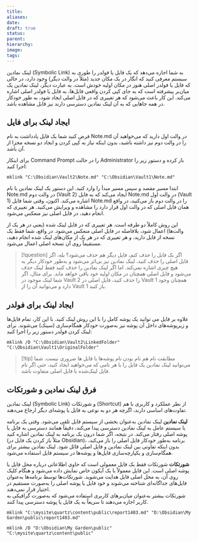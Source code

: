 ```yaml
---
title: 
aliases: 
date: 
draft: true
status: 
parent: 
hierarchy: 
image: 
tags:
---
```

لینک نمادین (Symbolic Link) به شما اجازه می‌دهد که یک فایل یا فولدر را طوری به سیستم معرفی کنید که انگار در یک مکان جدید (مثلاً در والت دیگر) وجود دارد، در حالی که فایل یا فولدر اصلی هنوز در مکان اولیه خودش است. به عبارت دیگر، لینک نمادین یک میان‌بر پیشرفته است که به جای کپی کردن واقعی فایل‌ها، به فایل یا فولدر اصلی اشاره می‌کند. این کار باعث می‌شود که هر تغییری که در فایل اصلی ایجاد شود، به طور خودکار در همه جاهایی که به آن لینک نمادین دسترسی دارند نیز قابل مشاهده باشد.

## ایجاد لینک برای فایل
فرض کنید شما یک فایل یادداشت به نام Note.md در والت اول دارید که می‌خواهید آن را در والت دوم نیز داشته باشید، بدون اینکه نیاز به کپی کردن و ایجاد دو نسخه مجزا از آن باشد.

 برای اینکار Command Prompt را در حالت Administrator باز کرده و دستور زیر را اجرا کنید:
```
mklink "C:\Obsidian\Vault2\Note.md" "C:\Obsidian\Vault1\Note.md"
```

ابتدا مسیر مقصد و سپس مسیر مبدأ را وارد کنید. 
این دستور یک لینک نمادین با نام Note.md در والت دوم (Vault 2) ایجاد می‌کند که به فایل Note.md در والت اول (Vault 1) اشاره می‌کند. اکنون، وقتی شما فایل Note.md را در والت دوم باز می‌کنید، در واقع همان فایل اصلی که در والت اول قرار دارد را مشاهده و ویرایش می‌کنید. هر تغییری که انجام دهید، در فایل اصلی نیز منعکس می‌شود. 

این روش کاملاً دو طرفه است. هر تغییری که در فایل لینک شده (یعنی در هر یک از والت‌ها) اعمال شود، بلافاصله در فایل اصلی منعکس می‌شود. در واقع، شما فقط یک نسخه از فایل دارید، و هر تغییری که در هر یک از مکان‌های لینک شده انجام دهید، مستقیماً روی آن نسخه اصلی اعمال می‌شود.


> [!question] اگر یک فایل را حذف کنم، فایل دیگر هم حذف می‌شود؟
> بله، اگر فایل اصلی را حذف کنید، لینک نمادین نیز بی‌اثر می‌شود و به‌طور خودکار دیگر به هیچ چیزی اشاره نمی‌کند. اما اگر لینک نمادین را حذف کنید فقط لینک حذف می‌شود و فایل اصلی همچنان در مکان اولیه خود باقی خواهد ماند. برای مثال، اگر شما لینک موجود در Vault 2 را حذف کنید، فایل اصلی در Vault 1 همچنان وجود دارد و می‌توانید آن را از Vault 1 باز کنید.


## ایجاد لینک برای فولدر
علاوه بر فایل می توانید یک پوشه کامل را با این روش لینک کنید.  با این کار، تمام فایل‌ها و زیرپوشه‌های داخل آن پوشه نیز به‌صورت خودکار همگام‌سازی (سینک) می‌شوند. 
برای لینک کردن فولدر دستور زیر را اجرا کنید:
```
mklink /D "C:\Obsidian\Vault2\LinkedFolder" "C:\Obsidian\Vault1\OriginalFolder"
```

> [!tip] مطابقت نام
> هم نام بودن نام پوشه‌ها یا فایل ها ضروری نیست. شما می‌توانید لینک نمادین یک فایل را با هر نامی که می‌خواهید ایجاد کنید، حتی اگر نام فایل لینک‌شده با فایل اصلی متفاوت باشد.



## فرق لینک نمادین و شورتکات
لینک نمادین (Symbolic Link) و شورتکات (Shortcut) از نظر عملکرد و کاربری با هم تفاوت‌های اساسی دارند، اگرچه هر دو به نوعی به فایل یا پوشه‌ای دیگر ارجاع می‌دهند.

**لینک نمادین**
لینک نمادین به‌عنوان بخشی از سیستم فایل تلقی می‌شود. وقتی یک برنامه یا سیستم عامل به لینک نمادین دسترسی پیدا می‌کند، دقیقاً همانند دسترسی به فایل یا پوشه اصلی رفتار می‌کند. در نتیجه، اگر شما درون یک برنامه به لینک نمادین اشاره کنید (مثلاً باز کردن یک فایل در Obsidian)، برنامه به‌طور خودکار فایل اصلی را باز می‌کند، بدون اینکه تفاوتی بین لینک نمادین و فایل اصلی قائل شود. لینک نمادین بیشتر برای همگام‌سازی و یکپارچه‌سازی فایل‌ها و پوشه‌ها در سیستم فایل استفاده می‌شود. 

**شورتکات**
شورتکات فقط یک فایل معمولی است که حاوی اطلاعاتی درباره محل فایل یا پوشه اصلی است. این فایل معمولاً با یک آیکون خاص نمایش داده می‌شود و هنگام کلیک روی آن، به محل اصلی فایل هدایت می‌شوید. شورتکات‌ها توسط برنامه‌ها به‌عنوان فایل‌های جداگانه‌ای شناخته می‌شوند و خود فایل یا پوشه اصلی را به‌صورت مستقیم در اختیار قرار نمی‌دهند.  
شورتکات بیشتر به‌عنوان میان‌برهای کاربری استفاده می‌شود که به‌صورت گرافیکی به کاربر اجازه می‌دهند تا سریعاً به یک فایل یا پوشه دسترسی پیدا کنند.



```
mklink "C:\mysite\quartz\content\public\report1403.md" "D:\Obsidian\My Garden\public\report1403.md"
```


```
mklink /D "D:\Obsidian\My Garden\public" "C:\mysite\quartz\content\public"
```


